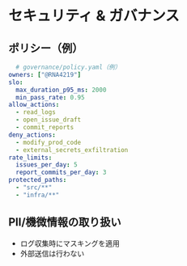 # セキュリティ & ガバナンス

## ポリシー（例）

```yaml
  # governance/policy.yaml（例）
owners: ["@RNA4219"]
slo:
  max_duration_p95_ms: 2000
  min_pass_rate: 0.95
allow_actions:
  - read_logs
  - open_issue_draft
  - commit_reports
deny_actions:
  - modify_prod_code
  - external_secrets_exfiltration
rate_limits:
  issues_per_day: 5
  report_commits_per_day: 3
protected_paths:
  - "src/**"
  - "infra/**"
```

## PII/機微情報の取り扱い

- ログ収集時にマスキングを適用
- 外部送信は行わない
